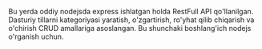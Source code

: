 Bu yerda oddiy nodejsda express ishlatgan holda RestFull API qo'llanilgan. Dasturiy tillarni kategoriyasi yaratish, o'zgartirish, ro'yhat qilib chiqarish va o'chirish CRUD amallariga asoslangan. Bu shunchaki boshlang'ich nodejs o'rganish uchun.
